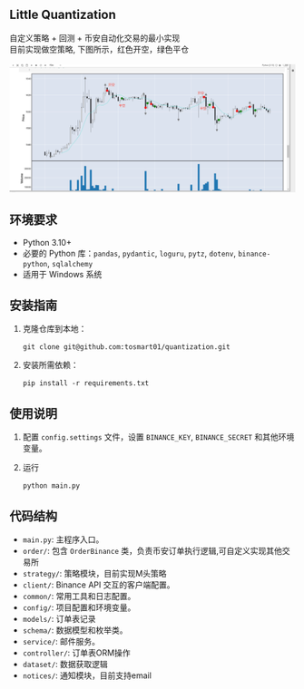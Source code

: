 ## Little Quantization

自定义策略 + 回测 + 币安自动化交易的最小实现<br>
目前实现做空策略, 下图所示，红色开空，绿色平仓 <br>
<br>
![](./asset/img/开仓点位.png)

## 环境要求

- Python 3.10+
- 必要的 Python 库：`pandas`, `pydantic`, `loguru`, `pytz`, `dotenv`, `binance-python`, `sqlalchemy`
- 适用于 Windows 系统

## 安装指南

1. 克隆仓库到本地：

   ```
   git clone git@github.com:tosmart01/quantization.git
   ```

2. 安装所需依赖：

   ```
   pip install -r requirements.txt
   ```

## 使用说明

1. 配置 `config.settings` 文件，设置 `BINANCE_KEY`, `BINANCE_SECRET` 和其他环境变量。

2. 运行 

   ```
   python main.py
   ```

## 代码结构

- `main.py`: 主程序入口。
- `order/`: 包含 `OrderBinance` 类，负责币安订单执行逻辑,可自定义实现其他交易所
- `strategy/`: 策略模块，目前实现M头策略
- `client/`: Binance API 交互的客户端配置。
- `common/`: 常用工具和日志配置。
- `config/`: 项目配置和环境变量。
- `models/`: 订单表记录
- `schema/`: 数据模型和枚举类。
- `service/`: 邮件服务。
- `controller/`: 订单表ORM操作
- `dataset/`: 数据获取逻辑
- `notices/`: 通知模块，目前支持email
